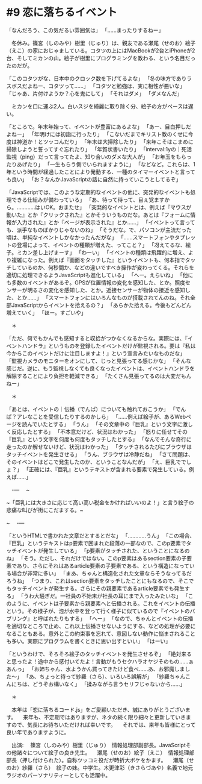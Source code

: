 # #9 恋に落ちるイベント

「なんだろう、この気だるい雰囲気は」
「……まったりするねー」

　冬休み。篠宮（しのみや）樹里（じゅり）は、親友である瀬尾（せのお）絵子（えこ）の家におじゃましている。コタツの上にはMacBookが2台とiPhoneが2台、そしてミカンの山。絵子が樹里にプログラミングを教わる、という名目だったのだが。

「このコタツがな、日本中のクロック数を下げてるよな」
「冬の味方でありラスボスだよねー、コタツって……」
「コタツと勉強は、実に相性が悪いな」
「じゃあ、片付けようか？心を鬼にして」
「それはダメ」
「ダメなんだ」

　ミカンを口に運ぶ2人。白いスジを綺麗に取り除く分、絵子の方がペースは遅い。

「ところで。年末年始って、イベントが豊富にあるよな」
「あー、目白押しだよねー」
「年明けには初詣に行ったり」
「こないだまでキリスト教のくせに今度は神道か！とツッコんだり」
「年末は大掃除したり」
「来年こそはこまめに掃除しようと誓ってすぐ忘れたり」
「年賀状書いたり」
「interval:1yの｜死活監視（ping）だって言ってたよ、知り合いのダメな大人が」
「お年玉をもらったりあげたり」
「一生もらう側でいられますように」
「などなど。これらは、1年という時間が経過したことにより発動する、一種のタイマーイベントと言っても良い」
「お？なんかJavaScriptの話に自然に持っていこうとしてるぞ」

「JavaScriptでは、このような定期的なイベントの他に、突発的なイベントも処理できる仕組みが備わっている」
「あ、待って待って、目ぇ覚ますから。…………はいOK。おまたせ」
「突発的なイベントとは、例えば『マウスが動いた』とか『クリックされた』とかそういうものだな。あとは『フォームに情報が入力された』とか『ページが表示された』とか……」
「イベントって言っても、派手なものばかりじゃないのね」
「そうだな。で、パソコンが主流だった頃は、単純なイベントしかなかったんだがな」
「……スマートフォンやタブレットの登場によって、イベントの種類が増えた、ってこと？」
「冴えてるな、絵子。ミカン差し上げまーす」
「わーい」
「イベントの種類は飛躍的に増え、より複雑になった。例えば『画面をタッチした』というイベントも、何本指でタッチしているのか、何秒間か、などの違いですべき操作が変わってくる。それらを適切に処理できるようJavaScriptも進化している」
「へー。えらいね」
「他にも多数のイベントがあるぞ。GPSが位置情報の変化を感知した、とか。照度センサーが明るさの変化を感知した、とか。近接センサーが物体の接近を感知した、とか……」
「スマートフォンにはいろんなものが搭載されてんのね。それ全部JavaScriptからイベントを拾えるの？」
「あらかた拾える。今後もどんどん増えていく」
「ほー。すごいや」

　＊

「ただ、何でもかんでも感知すると収拾がつかなくなるからな。実際には、『イベントハンドラ』というものを登録したイベントだけが監視される。要は『私は今からこのイベントだけに注目しますよ！』という宣言みたいなものだな」
「監視カメラのモニターをオンにして、じっと見張ってる感じかな」
「そんな感じだ。逆に、もう監視しなくても良くなったイベントは、イベントハンドラを解除することにより負担を軽減できる」
「たくさん見張ってるのは大変だもんねー」

　＊

「あとは、イベントの｜伝播（でんぱ）についても触れておこうか」
「でんぱ？アレなことを受信したりするのかしら」
「……例えば絵子が、あるWebページを読んでいたとする」
「うん」
「その文章中の『巨乳』という文字に激しく反応したとする」
「不本意だけど、状況はわかった」
「怒りに任せてその『巨乳』という文字を何度も何度もタッチしたとする」
「なんでそんな奇行に走ったのか解せないけど、状況はわかった」
「タッチされるたびにブラウザはタッチイベントを発生させる」
「うん、ブラウザは冷静だね」
「さて問題は、そのイベントはどこで発生したのか、ということなんだが」
「え、巨乳ででしょ？」
「正確には、『巨乳』というテキストが含まれる要素で発生している。例えば……」

　\-—
　~<p>~「巨乳には大きさに応じて高い高い税金をかければいいのよ！」と言う絵子の悲痛な叫びが街にこだまする。~</p>~
　\-—

「というHTMLで書かれた文章だとするとだな」
「…………うん」
「この場合、『巨乳」というテキストはp要素で囲まれた段落の一部なので、このp要素でタッチイベントが発生している」
「p要素がタッチされた、ということになるのね」
「そう。ただし、それだけではない。このp要素はあるsection要素の子要素であり、さらにそれはあるarticle要素の子要素である、という構造になっている場合が非常に多い」
「まあ、ちゃんと構造化された文章ならそうなってるだろうね」
「つまり、これはsection要素をタッチしたことにもなるので、そこでもタッチイベントが発生する。さらにその親要素であるarticle要素でも発生する」
「うわ大騒ぎだ。一社員の不始末が社長の耳にまで入ったみたいな」
「このように、イベントは子要素から親要素へと伝播される。これをイベントの伝播という。その様子が、泡が水中を登って行く様子に似ているので『イベントのバブリング』と呼ばれたりもする」
「へー」
「なので、ちゃんとイベントの伝播を適切なところで止め、これ以上伝播させないようにする、などの処理が必要になることもある。意外とこの約束事を忘れて、意図しない動作に悩まされることも多い。実際にプログラムを書くときに思い出すといい」
「はーい」

「というわけで、そろそろ絵子のタッチイベントを発生させるぞ」
「絶対来ると思ったよ！途中から感付いてたよ！言動がもうセクハラオヤジそのもの……ぁあんっ」
「お姉ちゃん、水ようかん買ってきたけど食べ……あ、お邪魔しました〜」
「あ、ちょっと待って紗羅（さら）、いろいろ誤解が」
「紗羅ちゃんこんにちは、どうぞお構いなく」
「揉みながら言うセリフじゃないから……」

　＊

　本年は「恋に落ちるコード.js」をご愛顧いただき、誠にありがとうございます。
　来年も、不定期ではありますが、ネタの続く限り細々と更新していきますので、気長にお待ちいただければ幸いです。
　それでは、来年も皆様にとって良い年でありますように。

　出演:
　篠宮（しのみや）樹里（じゅり）　情報処理部副部長。JavaScriptその他諸々について絵子の良き先生。
　瀬尾（せのお）絵子（えこ）　情報処理部部長（押し付けられた）。自称ツッコミ役だが時折大ボケをかます。
　瀬尾（せのお）紗羅（さら）　絵子の妹。中学生。木更津彩（きさらづあや）名義で地元ラジオのパーソナリティーとしても活躍中。